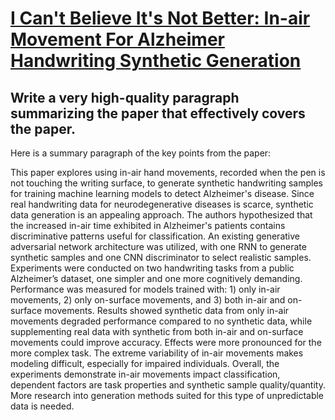 # [I Can't Believe It's Not Better: In-air Movement For Alzheimer   Handwriting Synthetic Generation](https://arxiv.org/abs/2312.05086)

## Write a very high-quality paragraph summarizing the paper that effectively covers the paper.

 Here is a summary paragraph of the key points from the paper:

This paper explores using in-air hand movements, recorded when the pen is not touching the writing surface, to generate synthetic handwriting samples for training machine learning models to detect Alzheimer's disease. Since real handwriting data for neurodegenerative diseases is scarce, synthetic data generation is an appealing approach. The authors hypothesized that the increased in-air time exhibited in Alzheimer's patients contains discriminative patterns useful for classification. An existing generative adversarial network architecture was utilized, with one RNN to generate synthetic samples and one CNN discriminator to select realistic samples. Experiments were conducted on two handwriting tasks from a public Alzheimer’s dataset, one simpler and one more cognitively demanding. Performance was measured for models trained with: 1) only in-air movements, 2) only on-surface movements, and 3) both in-air and on-surface movements. Results showed synthetic data from only in-air movements degraded performance compared to no synthetic data, while supplementing real data with synthetic from both in-air and on-surface movements could improve accuracy. Effects were more pronounced for the more complex task. The extreme variability of in-air movements makes modeling difficult, especially for impaired individuals. Overall, the experiments demonstrate in-air movements impact classification, dependent factors are task properties and synthetic sample quality/quantity. More research into generation methods suited for this type of unpredictable data is needed.
